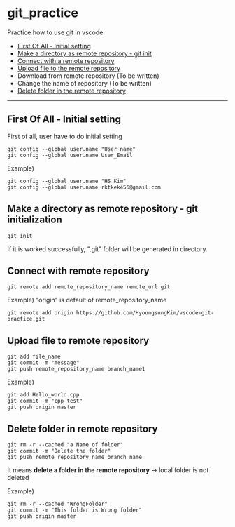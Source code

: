 # git_practice

Practice how to use git in vscode

- [First Of All - Initial setting](#first-of-all---initial-setting)
- [Make a directory as remote repository - git init](#make-a-directory-as-remote-repository---git-initialization)
- [Connect with a remote repository](#connect-with-remote-repository)
- [Upload file to the remote repository](#upload-file-to-remote-repository)
- Download from remote repository (To be written)
- Change the name of repository (To be written)
- [Delete folder in the remote repository](#delete-folder-in-remote-repository)

----

## First Of All - Initial setting

First of all, user have to do initial setting  

```git
git config --global user.name "User name"
git config --global user.name User_Email
```

Example)

```git
git config --global user.name "HS Kim"
git config --global user.name rktkek456@gmail.com
```

## Make a directory as remote repository - git initialization

```git
git init  
```

If it is worked successfully, ".git" folder will be generated in directory.

## Connect with remote repository

```git
git remote add remote_repository_name remote_url.git  
```

Example) "origin" is default of remote_repository_name

```git
git remote add origin https://github.com/HyoungsungKim/vscode-git-practice.git
```

## Upload file to remote repository

```git
git add file_name
git commit -m "message"
git push remote_repository_name branch_name1
```  

Example)

```git
git add Hello_world.cpp  
git commit -m "cpp test"  
git push origin master
```  

## Delete folder in remote repository

```git
git rm -r --cached "a Name of folder"
git commit -m "Delete the folder"
git push remote_repository_name branch_name
```

It means **delete a folder in the remote repository** -> local folder is not deleted

Example)

```git
git rm -r --cached "WrongFolder"  
git commit -m "This folder is Wrong folder"  
git push origin master  
```
